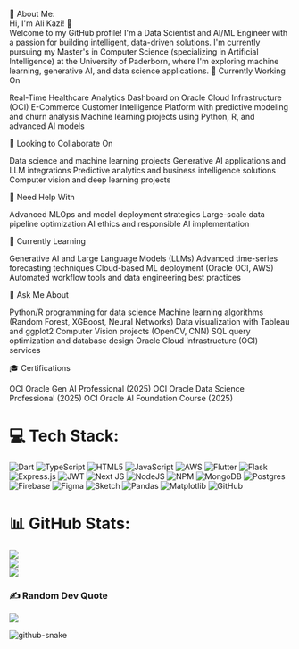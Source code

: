 💫 About Me: <br>
Hi, I'm Ali Kazi! 👋 <br>
Welcome to my GitHub profile! I'm a Data Scientist and AI/ML Engineer with a passion for building intelligent, data-driven solutions. I'm currently pursuing my Master's in Computer Science (specializing in Artificial Intelligence) at the University of Paderborn, where I'm exploring machine learning, generative AI, and data science applications.
🔭 Currently Working On

Real-Time Healthcare Analytics Dashboard on Oracle Cloud Infrastructure (OCI)
E-Commerce Customer Intelligence Platform with predictive modeling and churn analysis
Machine learning projects using Python, R, and advanced AI models

👯 Looking to Collaborate On

Data science and machine learning projects
Generative AI applications and LLM integrations
Predictive analytics and business intelligence solutions
Computer vision and deep learning projects

🤝 Need Help With

Advanced MLOps and model deployment strategies
Large-scale data pipeline optimization
AI ethics and responsible AI implementation

🌱 Currently Learning

Generative AI and Large Language Models (LLMs)
Advanced time-series forecasting techniques
Cloud-based ML deployment (Oracle OCI, AWS)
Automated workflow tools and data engineering best practices

💬 Ask Me About

Python/R programming for data science
Machine learning algorithms (Random Forest, XGBoost, Neural Networks)
Data visualization with Tableau and ggplot2
Computer Vision projects (OpenCV, CNN)
SQL query optimization and database design
Oracle Cloud Infrastructure (OCI) services

🎓 Certifications

OCI Oracle Gen AI Professional (2025)
OCI Oracle Data Science Professional (2025)
OCI Oracle AI Foundation Course (2025)


# 💻 Tech Stack:
![Dart](https://img.shields.io/badge/dart-%230175C2.svg?style=for-the-badge&logo=dart&logoColor=white) ![TypeScript](https://img.shields.io/badge/typescript-%23007ACC.svg?style=for-the-badge&logo=typescript&logoColor=white) ![HTML5](https://img.shields.io/badge/html5-%23E34F26.svg?style=for-the-badge&logo=html5&logoColor=white) ![JavaScript](https://img.shields.io/badge/javascript-%23323330.svg?style=for-the-badge&logo=javascript&logoColor=%23F7DF1E) ![AWS](https://img.shields.io/badge/AWS-%23FF9900.svg?style=for-the-badge&logo=amazon-aws&logoColor=white) ![Flutter](https://img.shields.io/badge/Flutter-%2302569B.svg?style=for-the-badge&logo=Flutter&logoColor=white) ![Flask](https://img.shields.io/badge/flask-%23000.svg?style=for-the-badge&logo=flask&logoColor=white) ![Express.js](https://img.shields.io/badge/express.js-%23404d59.svg?style=for-the-badge&logo=express&logoColor=%2361DAFB) ![JWT](https://img.shields.io/badge/JWT-black?style=for-the-badge&logo=JSON%20web%20tokens) ![Next JS](https://img.shields.io/badge/Next-black?style=for-the-badge&logo=next.js&logoColor=white) ![NodeJS](https://img.shields.io/badge/node.js-6DA55F?style=for-the-badge&logo=node.js&logoColor=white) ![NPM](https://img.shields.io/badge/NPM-%23CB3837.svg?style=for-the-badge&logo=npm&logoColor=white) ![MongoDB](https://img.shields.io/badge/MongoDB-%234ea94b.svg?style=for-the-badge&logo=mongodb&logoColor=white) ![Postgres](https://img.shields.io/badge/postgres-%23316192.svg?style=for-the-badge&logo=postgresql&logoColor=white) ![Firebase](https://img.shields.io/badge/firebase-a08021?style=for-the-badge&logo=firebase&logoColor=ffcd34) ![Figma](https://img.shields.io/badge/figma-%23F24E1E.svg?style=for-the-badge&logo=figma&logoColor=white) ![Sketch](https://img.shields.io/badge/Sketch-FFB387?style=for-the-badge&logo=sketch&logoColor=black) ![Pandas](https://img.shields.io/badge/pandas-%23150458.svg?style=for-the-badge&logo=pandas&logoColor=white) ![Matplotlib](https://img.shields.io/badge/Matplotlib-%23ffffff.svg?style=for-the-badge&logo=Matplotlib&logoColor=black) ![GitHub](https://img.shields.io/badge/github-%23121011.svg?style=for-the-badge&logo=github&logoColor=white)
# 📊 GitHub Stats:
![](https://github-readme-stats.vercel.app/api?username=alikazi88&theme=dark&hide_border=false&include_all_commits=true&count_private=false)<br/>
![](https://nirzak-streak-stats.vercel.app/?user=alikazi88&theme=dark&hide_border=false)<br/>
![](https://github-readme-stats.vercel.app/api/top-langs/?username=alikazi88&theme=dark&hide_border=false&include_all_commits=true&count_private=false&layout=compact)

### ✍️ Random Dev Quote
![](https://quotes-github-readme.vercel.app/api?type=horizontal&theme=radical)

<picture>
  <source media="(prefers-color-scheme: dark)" srcset="https://raw.githubusercontent.com/tobiasmeyhoefer/tobiasmeyhoefer/output/github-snake-dark.svg" />
  <source media="(prefers-color-scheme: light)" srcset="https://raw.githubusercontent.com/tobiasmeyhoefer/tobiasmeyhoefer/output/github-snake.svg" />
  <img alt="github-snake" src="https://raw.githubusercontent.com/tobiasmeyhoefer/tobiasmeyhoefer/output/github-snake.svg" />
</picture>
